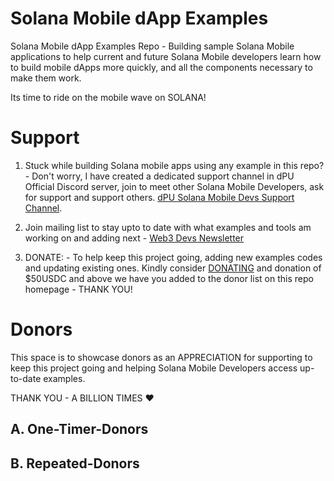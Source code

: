 # Solana Mobile dApp Examples
Solana Mobile dApp Examples Repo - Building sample Solana Mobile applications to help current and future Solana Mobile developers learn how to build mobile dApps more quickly, and all the components necessary to make them work. 

Its time to ride on the mobile wave on SOLANA!

# Support
1. Stuck while building Solana mobile apps using any example in this repo? - Don't worry, I have created a dedicated support channel in dPU Official Discord server, join to meet other Solana Mobile Developers, ask for support and support others. [dPU Solana Mobile Devs Support Channel](https://dProgrammingUniversity.com/discord).

2. Join mailing list to stay upto to date with what examples and tools am working on and adding next - [Web3 Devs Newsletter](https://dprogramminguniversity.com/newsletter)

3. DONATE: - To help keep this project going, adding new examples codes and updating existing ones. Kindly consider [DONATING](https://dprogrammingUniversity.com/donation) and donation of $50USDC and above we have you added to the donor list on this repo homepage - THANK YOU!

# Donors
This space is to showcase donors as an APPRECIATION for supporting to keep this project going and helping Solana Mobile Developers access up-to-date examples.

THANK YOU - A BILLION TIMES :heart: 

## A. One-Timer-Donors

## B. Repeated-Donors

